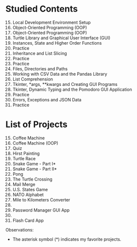 # Studied Contents

15. Local Development Environment Setup
16. Object-Oriented Programming (OOP)
17. Object-Oriented Programming (OOP)
18. Turtle Library and Graphical User Interface (GUI)
19. Instances, State and Higher Order Functions
20. Practice
21. Inheritance and List Slicing
22. Practice
23. Practice
24. Files, Directories and Paths
25. Working with CSV Data and the Pandas Library
26. List Comprehension
27. Tkinter, *args, **kwargs and Creating GUI Programs
28. Tkinter, Dynamic Typing and the Pomodoro GUI Application
29. Practice
30. Errors, Exceptions and JSON Data
31. Practice

# List of Projects

15. Coffee Machine
16. Coffee Machine (OOP)
17. Quiz
18. Hirst Painting
19. Turtle Race
20. Snake Game - Part I*
21. Snake Game - Part II*
22. Pong
23. The Turtle Crossing
24. Mail Merge
25. U.S. States Game
26. NATO Alphabet
27. Mile to Kilometers Converter
28.
29. Password Manager GUI App
30.
31. Flash Card App

Observations:

- The asterisk symbol (\*) indicates my favorite projects.
